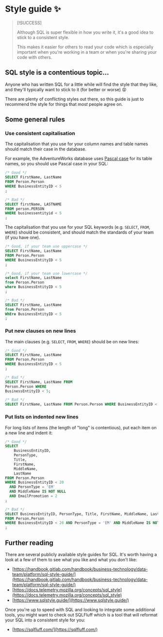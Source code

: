 # Style guide ✨

> [!SUCCESS]
>
> Although SQL is super flexible in how you write it, it's a good idea to stick to a consistent style.
>
> This makes it easier for others to read your code which is especially important when you're working in a team or when you're sharing your code with others.

## SQL style is a contentious topic...

Anyone who has written SQL for a little while will find the style that they like, and they'll typically want to stick to it (for better or worse) 😝

There are plenty of conflicting styles out there, so this guide is just to recommend the style for things that _most_ people agree on.

## Some general rules

### Use consistent capitalisation

The capitalisation that you use for your column names and table names should match their case in the database.

For example, the AdventureWorks database uses [Pascal case](https://en.wiktionary.org/wiki/Pascal_case#English) for its table names, so you should use Pascal case in your SQL:

```sql
/* Good */
SELECT FirstName, LastName
FROM Person.Person
WHERE BusinessEntityID < 5
;

/* Bad */
SELECT firstName, LASTNAME
FROM person.PERSON
WHERE businessentityid < 5
;
```

The capitalisation that you use for your SQL keywords (e.g. `SELECT`, `FROM`, `WHERE`) should be consistent, and should match the standards of your team (if you have one).

```sql
/* Good, if your team use uppercase */
SELECT FirstName, LastName
FROM Person.Person
WHERE BusinessEntityID < 5
;

/* Good, if your team use lowercase */
select FirstName, LastName
from Person.Person
where BusinessEntityID < 5
;

/* Bad */
SELECT FirstName, LastName
from Person.Person
WhEre BusinessEntityID < 5
;
```

### Put new clauses on new lines

The main clauses (e.g. `SELECT`, `FROM`, `WHERE`) should be on new lines:

```sql
/* Good */
SELECT FirstName, LastName
FROM Person.Person
WHERE BusinessEntityID < 5
;

/* Bad */
SELECT FirstName, LastName FROM
Person.Person WHERE
BusinessEntityID < 5;

/* Bad */
SELECT FirstName, LastName FROM Person.Person WHERE BusinessEntityID < 5;
```

### Put lists on indented new lines

For long lists of items (the length of "long" is contentious), put each item on a new line and indent it:

```sql
/* Good */
SELECT
    BusinessEntityID,
    PersonType,
    Title,
    FirstName,
    MiddleName,
    LastName
FROM Person.Person
WHERE BusinessEntityID < 20
  AND PersonType = 'EM'
  AND MiddleName IS NOT NULL
  AND EmailPromotion = 2
;

/* Bad */
SELECT BusinessEntityID, PersonType, Title, FirstName, MiddleName, LastName
FROM Person.Person
WHERE BusinessEntityID < 20 AND PersonType = 'EM' AND MiddleName IS NOT NULL AND EmailPromotion = 2
;
```

## Further reading

There are several publicly available style guides for SQL. It's worth having a look at a few of them to see what you like and what you don't like:

- [https://handbook.gitlab.com/handbook/business-technology/data-team/platform/sql-style-guide/](https://handbook.gitlab.com/handbook/business-technology/data-team/platform/sql-style-guide/)
- [https://docs.telemetry.mozilla.org/concepts/sql_style](https://docs.telemetry.mozilla.org/concepts/sql_style)
- [https://www.sqlstyle.guide/](https://www.sqlstyle.guide/)

Once you're up to speed with SQL and looking to integrate some additional tools, you might want to check out SQLFluff which is a tool that will reformat your SQL into a consistent style for you:

- [https://sqlfluff.com/](https://sqlfluff.com/)
